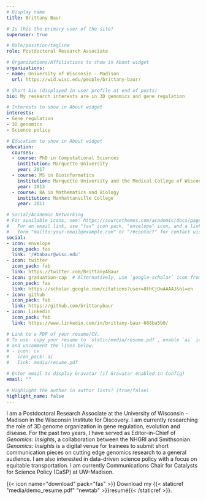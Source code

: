 ```yaml
---
# Display name
title: Brittany Baur

# Is this the primary user of the site?
superuser: true

# Role/position/tagline
role: Postdoctoral Research Associate 

# Organizations/Affiliations to show in About widget
organizations:
- name: University of Wisconsin - Madison
  url: https://wid.wisc.edu/people/brittany-baur/

# Short bio (displayed in user profile at end of posts)
bio: My research interests are in 3D genomics and gene regulation

# Interests to show in About widget
interests:
- Gene regulation
- 3D genomics
- Science policy

# Education to show in About widget
education:
  courses:
  - course: PhD in Computational Sciences
    institution: Marquette University
    year: 2017
  - course: MS in Bioinformatics
    institution: Marquette University and the Medical College of Wisconsin
    year: 2013
  - course: BA in Mathematics and Biology
    institution: Manhattanville College
    year: 2011

# Social/Academic Networking
# For available icons, see: https://sourcethemes.com/academic/docs/page-builder/#icons
#   For an email link, use "fas" icon pack, "envelope" icon, and a link in the
#   form "mailto:your-email@example.com" or "/#contact" for contact widget.
social:
- icon: envelope
  icon_pack: fas
  link: '/#babaur@wisc.edu'
- icon: twitter
  icon_pack: fab
  link: https://twitter.com/BrittanyABaur
- icon: graduation-cap  # Alternatively, use `google-scholar` icon from `ai` icon pack
  icon_pack: fas
  link: https://scholar.google.com/citations?user=8thCjDwAAAAJ&hl=en
- icon: github
  icon_pack: fab
  link: https://github.com/brittanybaur
- icon: linkedin
  icon_pack: fab
  link: https://www.linkedin.com/in/brittany-baur-668ba5b0/

# Link to a PDF of your resume/CV.
# To use: copy your resume to `static/media/resume.pdf`, enable `ai` icons in `params.toml`, 
# and uncomment the lines below.
# - icon: cv
#   icon_pack: ai
#   link: media/resume.pdf

# Enter email to display Gravatar (if Gravatar enabled in Config)
email: ""

# Highlight the author in author lists? (true/false)
highlight_name: false
---
```


I am a Postdoctoral Research Associate at the University of Wisconsin - Madison in the Wisconsin Institute for Discovery. I am currently researching the role of 3D genome organization in gene regulation, evolution and disease. For the past two years, I have served as Editor-in-Chief of *Genomics: Insights*, a collaboration between the NHGRI and Smithsonian. *Genomics: Insights* is a digital venue for trainees to submit short communication pieces on cutting edge genomics research to a general audience. I am also interested in data-driven science policy with a focus on equitable transportation. I am currently Communications Chair for Catalysts for Science Policy (CaSP) at UW-Madison.

{{< icon name="download" pack="fas" >}} Download my {{< staticref "media/demo_resume.pdf" "newtab" >}}resumé{{< /staticref >}}.
